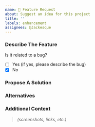 ```yaml
---
name: 🚀 Feature Request
about: Suggest an idea for this project
title: ''
labels: enhancement
assignees: @Jackesque
---
```


### Describe The Feature

<!-- A clear and concise description of what the feature is. -->

Is it related to a bug?

- [ ] Yes (if yes, please describe the bug)
- [x] No

<!-- Related bug: #xx -->

### Propose A Solution

<!-- A clear and concise description of what you want to happen. -->

### Alternatives

<!-- If you've considered any alternative solutions, provide them here. -->

### Additional Context

> _(screenshots, links, etc.)_

<!-- Add any other context or screenshots about the feature request here. -->
